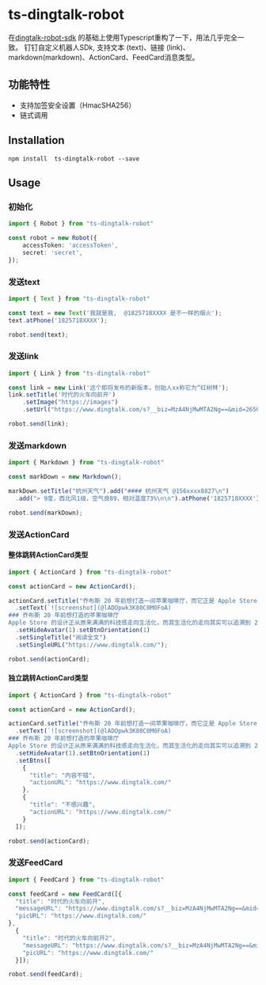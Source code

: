 # ts-dingtalk-robot

在[dingtalk-robot-sdk](https://github.com/ineo6/dingtalk-robot-sdk) 的基础上使用Typescript重构了一下，用法几乎完全一致。
钉钉自定义机器人SDk, 支持文本 (text)、链接 (link)、markdown(markdown)、ActionCard、FeedCard消息类型。

## 功能特性

- 支持加签安全设置（HmacSHA256）
- 链式调用

## Installation

```shell
npm install  ts-dingtalk-robot --save 
```

## Usage

### 初始化

```ts
import { Robot } from "ts-dingtalk-robot"

const robot = new Robot({
    accessToken: 'accessToken',
    secret: 'secret',
});
```

### 发送text

```js
import { Text } from "ts-dingtalk-robot"

const text = new Text('我就是我,  @1825718XXXX 是不一样的烟火');
text.atPhone('1825718XXXX');

robot.send(text);
```


### 发送link

```js
import { Link } from "ts-dingtalk-robot"

const link = new Link('这个即将发布的新版本，创始人xx称它为“红树林');
link.setTitle('时代的火车向前开')
    .setImage("https://images")
    .setUrl("https://www.dingtalk.com/s?__biz=MzA4NjMwMTA2Ng==&mid=2650316842&idx=1&sn=60da3ea2b29f1dcc43a7c8e4a7c97a16&scene=2&srcid=09189AnRJEdIiWVaKltFzNTw&from=timeline&isappinstalled=0&key=&ascene=2&uin=&devicetype=android-23&version=26031933&nettype=WIFI")

robot.send(link);
```


### 发送markdown

```js
import { Markdown } from "ts-dingtalk-robot"

const markDown = new Markdown();

markDown.setTitle("杭州天气").add("#### 杭州天气 @156xxxx8827\n")
  .add("> 9度，西北风1级，空气良89，相对温度73%\n\n").atPhone('1825718XXXX')

robot.send(markDown);
```


### 发送ActionCard

#### 整体跳转ActionCard类型

```js
import { ActionCard } from "ts-dingtalk-robot"

const actionCard = new ActionCard();

actionCard.setTitle("乔布斯 20 年前想打造一间苹果咖啡厅，而它正是 Apple Store 的前身")
  .setText(`![screenshot](@lADOpwk3K80C0M0FoA)
### 乔布斯 20 年前想打造的苹果咖啡厅
Apple Store 的设计正从原来满满的科技感走向生活化，而其生活化的走向其实可以追溯到 20 年前苹果一个建立咖啡馆的计划`)
  .setHideAvatar(1).setBtnOrientation(1)
  .setSingleTitle("阅读全文")
  .setSingleURL("https://www.dingtalk.com/");

robot.send(actionCard);
```

#### 独立跳转ActionCard类型

```js
import { ActionCard } from "ts-dingtalk-robot"

const actionCard = new ActionCard();

actionCard.setTitle("乔布斯 20 年前想打造一间苹果咖啡厅，而它正是 Apple Store 的前身")
  .setText(`![screenshot](@lADOpwk3K80C0M0FoA)
### 乔布斯 20 年前想打造的苹果咖啡厅
Apple Store 的设计正从原来满满的科技感走向生活化，而其生活化的走向其实可以追溯到 20 年前苹果一个建立咖啡馆的计划`)
  .setHideAvatar(1).setBtnOrientation(1)
  .setBtns([
    {
      "title": "内容不错",
      "actionURL": "https://www.dingtalk.com/"
    },
    {
      "title": "不感兴趣",
      "actionURL": "https://www.dingtalk.com/"
    }
  ]);

robot.send(actionCard);
```

### 发送FeedCard
```js
import { FeedCard } from "ts-dingtalk-robot"

const feedCard = new FeedCard([{
  "title": "时代的火车向前开",
  "messageURL": "https://www.dingtalk.com/s?__biz=MzA4NjMwMTA2Ng==&mid=2650316842&idx=1&sn=60da3ea2b29f1dcc43a7c8e4a7c97a16&scene=2&srcid=09189AnRJEdIiWVaKltFzNTw&from=timeline&isappinstalled=0&key=&ascene=2&uin=&devicetype=android-23&version=26031933&nettype=WIFI",
  "picURL": "https://www.dingtalk.com/"
},
  {
    "title": "时代的火车向前开2",
    "messageURL": "https://www.dingtalk.com/s?__biz=MzA4NjMwMTA2Ng==&mid=2650316842&idx=1&sn=60da3ea2b29f1dcc43a7c8e4a7c97a16&scene=2&srcid=09189AnRJEdIiWVaKltFzNTw&from=timeline&isappinstalled=0&key=&ascene=2&uin=&devicetype=android-23&version=26031933&nettype=WIFI",
    "picURL": "https://www.dingtalk.com/"
  }]);

robot.send(feedCard);
```
